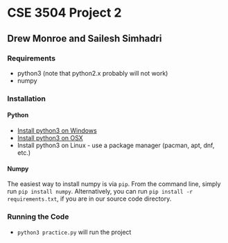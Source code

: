 # CSE 3504 Project 2
## Drew Monroe and Sailesh Simhadri

### Requirements
- python3 (note that python2.x probably will not work)
- numpy

### Installation
#### Python
- [Install python3 on Windows](https://www.python.org/downloads/windows/)
- [Install python3 on OSX](https://www.python.org/downloads/mac-osx/)
- Install python3 on Linux - use a package manager (pacman, apt, dnf, etc.)

#### Numpy
The easiest way to install numpy is via `pip`. From the command line, simply
run `pip install numpy`. Alternatively, you can run
`pip install -r requirements.txt`, if you are in our source code directory.

### Running the Code
- `python3 practice.py` will run the project
